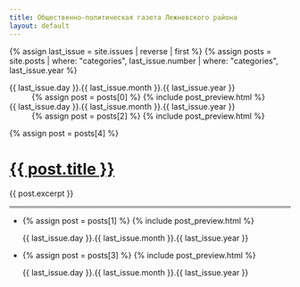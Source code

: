 ```yaml
---
title: Общественно-политическая газета Лежневского района
layout: default
---
```


{% assign last_issue = site.issues | reverse | first %}
{% assign posts = site.posts | where: "categories", last_issue.number | where: "categories", last_issue.year %}

<div class="tbl" style="border-bottom: 4px solid #aaa;">
    <div class="raw">
        <dl class="column small">
            <dt><span class="date">{{ last_issue.day }}.{{ last_issue.month }}.{{ last_issue.year }}</span></dt>
            <dd>
                {% assign post = posts[0] %}
                {% include post_preview.html %}
            </dd>
            <dd style="display: none;"></dd>
            <dt><span class="date">{{ last_issue.day }}.{{ last_issue.month }}.{{ last_issue.year }}</span></dt>
            <dd>
                {% assign post = posts[2] %}
                {% include post_preview.html %}
            </dd>
        </dl>
        <div class="column big">
            {% assign post = posts[4] %}
            <h1><a href="{{ post.url }}">{{ post.title }}</a></h1>
            <p>{{ post.excerpt }}</p>
        </div>
    </div>
</div>
<ul class="only_text">
    <li>
        {% assign post = posts[1] %}
        {% include post_preview.html %}
        <p class="date">{{ last_issue.day }}.{{ last_issue.month }}.{{ last_issue.year }}</p>
    </li>
    <li>
        {% assign post = posts[3] %}
        {% include post_preview.html %}
        <p class="date">{{ last_issue.day }}.{{ last_issue.month }}.{{ last_issue.year }}</p>
    </li>
</ul>

